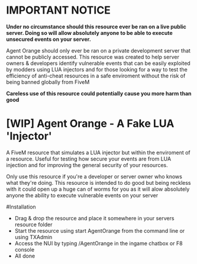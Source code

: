 # IMPORTANT NOTICE
**Under no circumstance should this resource ever be ran on a live public server. Doing so will allow absolutely anyone to be able to execute unsecured events on your server.** 

Agent Orange should only ever be ran on a private development server that cannot be publicly accessed. This resource was created to help server owners & developers identify vulnerable events that can be easily exploited by modders using LUA injectors and for those looking for a way to test the efficiency of anti-cheat resources in a safe enviroment without the risk of being banned globally from FiveM

**Careless use of this resource could potentially cause you more harm than good**

# [WIP] Agent Orange - A Fake LUA 'Injector'
A FiveM resource that simulates a LUA injector but within the enviroment of a resource. Useful for testing how secure your events are from LUA injection and for  improving the general security of your resources.

Only use this resource if you're a developer or server owner who knows what they're doing. This resource is intended to do good but being reckless with it could open up a huge can of worms for you as it will alow absolutely anyone the ability to execute vulnerable events on your server

#Installation

- Drag & drop the resource and place it somewhere in your servers resource folder
- Start the resource using start AgentOrange from the command line or using TXAdmin
- Access the NUI by typing /AgentOrange in the ingame chatbox or F8 console
- All done
